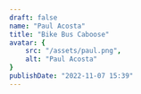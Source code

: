 ```yaml
---
draft: false
name: "Paul Acosta"
title: "Bike Bus Caboose"
avatar: {
    src: "/assets/paul.png",
    alt: "Paul Acosta"
}
publishDate: "2022-11-07 15:39"
---
```

